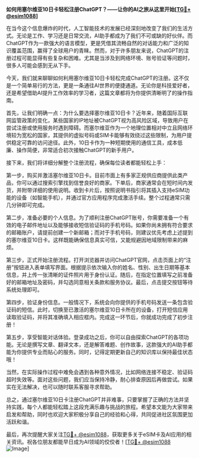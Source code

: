 **如何用塞尔维亚10日卡轻松注册ChatGPT？——让你的AI之旅从这里开始[[TG💪+ @esim1088](https://t.me/s/esim1088)]**

在当今这个信息爆炸的时代，人工智能技术的发展已经深刻地改变了我们的生活方式。无论是工作、学习还是日常交流，AI助手都成为了我们不可或缺的好伙伴。而ChatGPT作为一款强大的语言模型，更是凭借其流畅自然的对话能力和广泛的知识覆盖范围，赢得了全球用户的青睐。然而，对于许多朋友来说，ChatGPT的注册过程可能显得有些复杂和困难。尤其是当涉及到网络环境、账号验证等问题时，很多人可能会感到无从下手。

今天，我们就来聊聊如何利用塞尔维亚10日卡轻松完成ChatGPT的注册。这不仅是一个简单易行的方法，更是一条通往AI世界的便捷通道。无论你是科技爱好者，还是希望借助AI提升工作效率的学习者，这篇文章都将为你提供清晰明了的操作指南。

首先，让我们明确一点：为什么要选择塞尔维亚10日卡？近年来，随着国际互联网监管政策的变化，某些国家的IP地址被ChatGPT视为高风险区域，导致用户在尝试注册或使用服务时遇到障碍。而塞尔维亚作为一个地理位置相对中立且网络环境较为宽松的国家，其提供的虚拟号码或SIM卡能够有效绕过这些限制，为用户提供稳定可靠的访问途径。此外，10日卡作为一种短期使用的通信工具，成本低廉、操作简便，非常适合初次接触ChatGPT的新手用户。

接下来，我们将详细分解整个注册流程，确保每位读者都能轻松上手：

第一步，购买并激活塞尔维亚10日卡。目前市面上有多家正规供应商提供此类产品，你可以通过搜索引擎找到信誉良好的商家。下单后，商家通常会在短时间内发货，并附带详细的使用说明。收到卡片后，按照说明书指引将其插入支持eSIM功能的设备（如智能手机），并通过官方应用程序完成激活手续。整个过程通常只需几分钟即可完成。

第二步，准备必要的个人信息。为了顺利注册ChatGPT账号，你需要准备一个有效的电子邮件地址以及能够接收短信验证码的手机号码。如果你尚未拥有符合要求的邮箱账户，请提前创建一个新邮箱；而对于手机号码，则建议优先考虑上述提到的塞尔维亚10日卡。这样既能确保信息真实可信，又能规避因地域限制带来的麻烦。

第三步，正式开始注册流程。打开浏览器并访问ChatGPT官网，点击页面上的“注册”按钮进入表单填写界面。根据提示依次输入你的姓名、性别、出生日期等基本信息，并上传一张清晰的证件照片用于身份认证。随后，在指定位置填写之前准备好的邮箱地址及密码，并勾选同意相关条款和服务协议。最后，点击提交按钮等待系统处理即可。

第四步，验证身份信息。一般情况下，系统会向你提供的手机号码发送一条包含验证码的短信。此时，切换至已激活的塞尔维亚10日卡所在的设备，打开短信应用读取验证码，并将其准确填入相应框内。完成这一环节后，你就成功完成了初步注册！

第五步，享受智能对话体验。登录成功之后，你可以自由探索ChatGPT的各项功能。无论是撰写文章、翻译文本，还是解答难题、创作故事，这款强大的AI助手都能为你提供专业而贴心的服务。同时，记得定期更新自己的知识库以保持最佳状态哦！

当然，在实际操作过程中难免会遇到各种意外情况，比如网络连接不稳定、验证码超时失效等。面对这些问题，我们应当保持冷静，耐心排查原因后再做尝试。如果实在无法解决，也可以随时联系客服寻求帮助。

总之，通过塞尔维亚10日卡注册ChatGPT并非难事，只要掌握了正确的方法并坚持实践，每个人都能轻松踏上这段充满乐趣与挑战的旅程。希望本文能为大家带来启发和帮助，同时也欢迎大家积极分享自己的经验和心得，共同促进社区氛围更加活跃和谐。

最后，再次提醒大家关注[TG💪+ @esim1088](https://t.me/s/esim1088)，获取更多关于eSIM卡及AI应用的相关资讯。祝各位朋友都能早日成为AI领域的佼佼者！[[TG💪+ @esim1088](https://t.me/s/esim1088) ![Image](https://i.postimg.cc/4NQfJmqS/Snipaste-2025-05-13-00-14-12.png)]